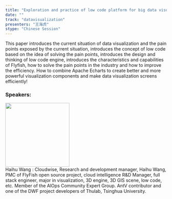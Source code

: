 ```yaml
---
title: "Exploration and practice of low code platform for big data visualization"
date: "" 
track: "datavisualization"
presenters: "王海虎"
stype: "Chinese Session"
---
```

This paper introduces the current situation of data visualization and the pain points exposed by the current situation, introduces the concept of low code based on the idea of solving the pain points, introduces the design and thinking of low code engine, introduces the characteristics and capabilities of Flyfish, how to solve the pain points in the industry and how to improve the efficiency. How to combine Apache Echarts to create better and more powerful visualization components and make data visualization screens efficiently!
 ### Speakers: 
 <img src="images/speaker/1055.png" width="200" /><br>Haihu Wang : Cloudwise, Research and development manager, Haihu Wang, PMC of FlyFish open source project, cloud intelligence R&D Manager, full stack engineer, major in visualization, 3D engine, 3D GIS scene, low code, etc. Member of the AlOps Community Expert Group. AntV contributor and one of the DWF project developers of Thulab, Tsinghua University.

 
